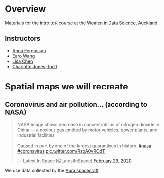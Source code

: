 # Overview

Materials for the intro to `R` course at the [Women in Data Science](https://nvite.com/universityofauckland/b7f9f), Auckland.

## Instructors

 + [Anna Fergusson](https://github.com/annafergusson)
 + [Earo Wang](https://github.com/earowang)
 + [Lisa Chen](https://unidirectory.auckland.ac.nz/profile/lisa-chen)
 + [Charlotte Jones-Todd](https://github.com/cmjt)


# Spatial maps we will recreate

## Coronovirus and air pollution... (according to NASA)

<blockquote class="twitter-tweet"><p lang="en" dir="ltr">NASA image shows decrease in concentrations of nitrogen dioxide in China — a noxious gas emitted by motor vehicles, power plants, and industrial facilities. <br><br>Caused in part by one of the largest quarantines in history. <a href="https://twitter.com/hashtag/nasa?src=hash&amp;ref_src=twsrc%5Etfw">#nasa</a> <a href="https://twitter.com/hashtag/coronavirus?src=hash&amp;ref_src=twsrc%5Etfw">#coronavirus</a> <a href="https://t.co/RzoA0vROdT">pic.twitter.com/RzoA0vROdT</a></p>&mdash; Latest In Space (@LatestInSpace) <a href="https://twitter.com/LatestInSpace/status/1233869231722311680?ref_src=twsrc%5Etfw">February 29, 2020</a></blockquote>

We use data collected by the [Aura spacecraft](https://aura.gsfc.nasa.gov/about.html)